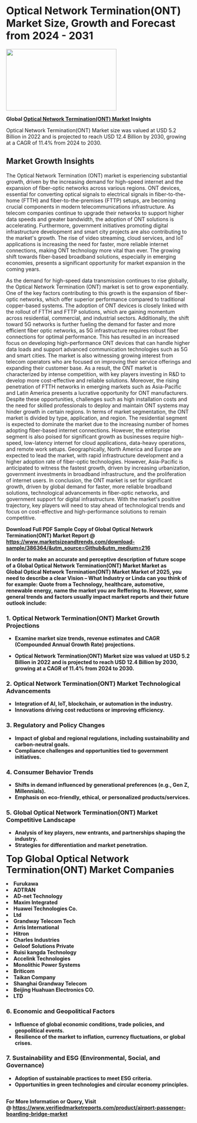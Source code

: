 <H1>Optical Network Termination(ONT) Market Size, Growth and Forecast from 2024 - 2031</H1><img class="aligncenter size-medium wp-image-584254" src="https://thirdeyenews.in/wp-content/uploads/2024/09/Global-Market-Research-300x168.jpeg" alt="" width="300" height="168" /><p><strong>Global&nbsp;<a href="https://www.marketsizeandtrends.com/download-sample/386364/&amp;utm_source=Github&utm_medium=216">Optical Network Termination(ONT) Market</a> Insights</strong></p><p>Optical Network Termination(ONT) Market size was valued at USD 5.2 Billion in 2022 and is projected to reach USD 12.4 Billion by 2030, growing at a CAGR of 11.4% from 2024 to 2030.</p><p><h2>Market Growth Insights</h2> <p>The Optical Network Termination (ONT) market is experiencing substantial growth, driven by the increasing demand for high-speed internet and the expansion of fiber-optic networks across various regions. ONT devices, essential for converting optical signals to electrical signals in fiber-to-the-home (FTTH) and fiber-to-the-premises (FTTP) setups, are becoming crucial components in modern telecommunications infrastructure. As telecom companies continue to upgrade their networks to support higher data speeds and greater bandwidth, the adoption of ONT solutions is accelerating. Furthermore, government initiatives promoting digital infrastructure development and smart city projects are also contributing to the market's growth. The rise of video streaming, cloud services, and IoT applications is increasing the need for faster, more reliable internet connections, making ONT technology more vital than ever. The growing shift towards fiber-based broadband solutions, especially in emerging economies, presents a significant opportunity for market expansion in the coming years.</p> <p><strong></strong></p> <p>As the demand for high-speed data transmission continues to rise globally, the Optical Network Termination (ONT) market is set to grow exponentially. One of the key factors contributing to this growth is the expansion of fiber-optic networks, which offer superior performance compared to traditional copper-based systems. The adoption of ONT devices is closely linked with the rollout of FTTH and FTTP solutions, which are gaining momentum across residential, commercial, and industrial sectors. Additionally, the shift toward 5G networks is further fueling the demand for faster and more efficient fiber optic networks, as 5G infrastructure requires robust fiber connections for optimal performance. This has resulted in an increased focus on developing high-performance ONT devices that can handle higher data loads and support advanced communication technologies such as 5G and smart cities. The market is also witnessing growing interest from telecom operators who are focused on improving their service offerings and expanding their customer base. As a result, the ONT market is characterized by intense competition, with key players investing in R&D to develop more cost-effective and reliable solutions. Moreover, the rising penetration of FTTH networks in emerging markets such as Asia-Pacific and Latin America presents a lucrative opportunity for ONT manufacturers. Despite these opportunities, challenges such as high installation costs and the need for skilled professionals to deploy and maintain ONT systems may hinder growth in certain regions. In terms of market segmentation, the ONT market is divided by type, application, and region. The residential segment is expected to dominate the market due to the increasing number of homes adopting fiber-based internet connections. However, the enterprise segment is also poised for significant growth as businesses require high-speed, low-latency internet for cloud applications, data-heavy operations, and remote work setups. Geographically, North America and Europe are expected to lead the market, with rapid infrastructure development and a higher adoption rate of fiber-optic technologies. However, Asia-Pacific is anticipated to witness the fastest growth, driven by increasing urbanization, government investments in broadband infrastructure, and the proliferation of internet users. In conclusion, the ONT market is set for significant growth, driven by global demand for faster, more reliable broadband solutions, technological advancements in fiber-optic networks, and government support for digital infrastructure. With the market's positive trajectory, key players will need to stay ahead of technological trends and focus on cost-effective and high-performance solutions to remain competitive.</p> <p><strong></p><p><span class=""><strong>Download Full PDF Sample Copy of Global Optical Network Termination(ONT) Market Report</strong> @ <a href="https://www.marketsizeandtrends.com/download-sample/386364/&amp;utm_source=Github&utm_medium=216" target="_blank">https://www.marketsizeandtrends.com/download-sample/386364/&amp;utm_source=Github&utm_medium=216</a></span></p><p>In order to make an accurate and perceptive description of future scope of a Global&nbsp;Optical Network Termination(ONT) Market Market as Global&nbsp;Optical Network Termination(ONT) Market Market of 2025, you need to describe a clear Vision &ndash; What Industry or Linda can you think of for example: Quote from a Technology, healthcare, automotive, renewable energy, name the market you are Reffering to. However, some general trends and factors usually impact market reports and their future outlook include:</p><h3>1.&nbsp;<strong>Optical Network Termination(ONT) Market Growth Projections</strong></h3><ul><li>Examine market size trends, revenue estimates and CAGR (Compounded Annual Growth Rate) projections.</li><li><p>Optical Network Termination(ONT) Market size was valued at USD 5.2 Billion in 2022 and is projected to reach USD 12.4 Billion by 2030, growing at a CAGR of 11.4% from 2024 to 2030.</p></li></ul><h3>2.&nbsp;<strong>Optical Network Termination(ONT) Market Technological Advancements</strong></h3><ul><li>Integration of AI, IoT, blockchain, or automation in the industry.</li><li>Innovations driving cost reductions or improving efficiency.</li></ul><h3>3.&nbsp;<strong>Regulatory and Policy Changes</strong></h3><ul><li>Impact of global and regional regulations, including sustainability and carbon-neutral goals.</li><li>Compliance challenges and opportunities tied to government initiatives.</li></ul><h3>4.&nbsp;<strong>Consumer Behavior Trends</strong></h3><ul><li>Shifts in demand influenced by generational preferences (e.g., Gen Z, Millennials).</li><li>Emphasis on eco-friendly, ethical, or personalized products/services.</li></ul><h3>5.&nbsp;<strong>Global Optical Network Termination(ONT) Market Competitive Landscape</strong></h3><ul><li>Analysis of key players, new entrants, and partnerships shaping the industry.</li><li>Strategies for differentiation and market penetration.</li></ul><p data-pm-slice="1 1 []"><span style="color: inherit; font-family: inherit; font-size: 25px;">Top Global Optical Network Termination(ONT) Market Companies</span></p><div class="" data-test-id=""><p><li>Furukawa</li><li> ADTRAN</li><li> AD-net Technology</li><li> Maxim Integrated</li><li> Huawei Technologies Co.</li><li> Ltd</li><li> Grandway Telecom Tech</li><li> Arris International</li><li> Hitron</li><li> Charles Industries</li><li> Geloof Solutions Private</li><li> Ruisi kangda Technology</li><li> Accelink Technologies</li><li> Monolithic Power Systems</li><li> Briticom</li><li> Taikan Company</li><li> Shanghai Grandway Telecom</li><li> Beijing Huahuan Electronics CO.</li><li>LTD</li></p></div><h3>6.&nbsp;<strong>Economic and Geopolitical Factors</strong></h3><ul><li>Influence of global economic conditions, trade policies, and geopolitical events.</li><li>Resilience of the market to inflation, currency fluctuations, or global crises.</li></ul><h3>7.&nbsp;<strong>Sustainability and ESG (Environmental, Social, and Governance)</strong></h3><ul><li>Adoption of sustainable practices to meet ESG criteria.</li><li>Opportunities in green technologies and circular economy principles.</li></ul><h2><strong style="font-size: 14px;">For More Information or Query, Visit @&nbsp;</strong><a style="background-color: #ffffff; font-size: 14px;" href="https://www.marketsizeandtrends.com/report/optical-network-termination-ont-market/" target="_blank">https://www.verifiedmarketreports.com/product/airport-passenger-boarding-bridge-market</a></h2>
